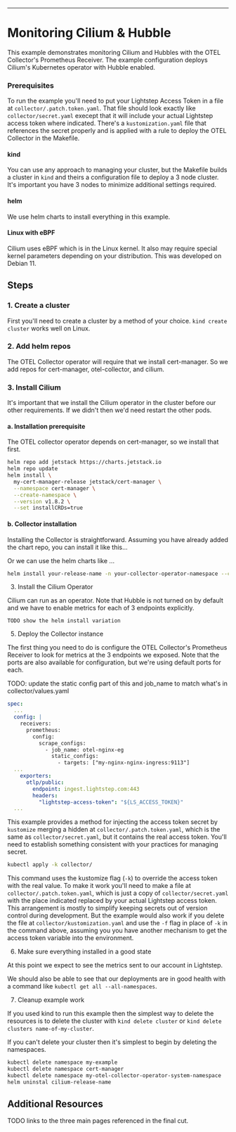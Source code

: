 ---
# Monitoring Cilium & Hubble

This example demonstrates monitoring Cilium and Hubbles with the OTEL Collector's Prometheus Receiver. The example configuration deploys Cilium's Kubernetes operator with Hubble enabled.

### Prerequisites

To run the example you'll need to put your Lightstep Access Token in a file at `collector/.patch.token.yaml`. That file should look exactly like `collector/secret.yaml` execept that it will include your actual Lightstep access token where indicated. There's a `kustomization.yaml` file that references the secret properly and is applied with a rule to deploy the OTEL Collector in the Makefile.

#### kind

You can use any approach to managing your cluster, but the Makefile builds a cluster in `kind` and theirs a configuration file to deploy a 3 node cluster. It's important you have 3 nodes to minimize additional settings required.

#### helm

We use helm charts to install everything in this example.

#### Linux with eBPF

Cilium uses eBPF which is in the Linux kernel. It also may require special kernel parameters depending on your distribution. This was developed on Debian 11.

## Steps

### 1. Create a cluster

First you'll need to create a cluster by a method of your choice. `kind create cluster` works well on Linux.

### 2. Add helm repos

The OTEL Collector operator will require that we install cert-manager. So we add repos for cert-manager, otel-collector, and cilium.

### 3. Install Cilium

It's important that we install the Cilium operator in the cluster before our other requirements. If we didn't then we'd need restart the other pods.

#### a. Installation prerequisite 

The OTEL collector operator depends on cert-manager, so we install that first.

```sh
helm repo add jetstack https://charts.jetstack.io
helm repo update
helm install \
  my-cert-manager-release jetstack/cert-manager \
  --namespace cert-manager \
  --create-namespace \
  --version v1.8.2 \
  --set installCRDs=true
```

#### b. Collector installation

Installing the Collector is straightforward. Assuming you have already added the chart repo, you can install it like this...

Or we can use the helm charts like ... 

```sh
helm install your-release-name -n your-collector-operator-namespace --create-namespace
```

3. Install the Cilium Operator

Cilium can run as an operator. Note that Hubble is not turned on by default and we have to enable metrics for each of 3 endpoints explicitly.

```
TODO show the helm install variation
```

5. Deploy the Collector instance

The first thing you need to do is configure the OTEL Collector's Prometheus Receiver to look for metrics at the 3 endpoints we exposed. Note that the ports are also available for configuration, but we're using default ports for each.

TODO: update the static config part of this and job_name to match what's in collector/values.yaml

```yaml
spec:
  ...
  config: |
    receivers:
      prometheus:
        config:
          scrape_configs:
            - job_name: otel-nginx-eg
              static_configs:
                - targets: ["my-nginx-nginx-ingress:9113"]
  ...
    exporters:
      otlp/public:
        endpoint: ingest.lightstep.com:443
        headers:
          "lightstep-access-token": "${LS_ACCESS_TOKEN}"
  ...
```

This example provides a method for injecting the access token secret by `kustomize` merging a hidden at `collector/.patch.token.yaml`, which is the same as `collector/secret.yaml`, but it contains the real access token. You'll need to establish something consistent with your practices for managing secret.

```sh
kubectl apply -k collector/
```

This command uses the kustomize flag (`-k`) to override the access token with the real value. To make it work you'll need to make a file at `collector/.patch.token.yaml`, which is just a copy of `collector/secret.yaml` with the place indicated replaced by your actual Lightstep access token. This arrangement is mostly to simplify keeping secrets out of version control during development. But the example would also work if you delete the file at `collector/kustomization.yaml` and use the `-f` flag in place of `-k` in the command above, assuming you you have another mechanism to get the access token variable into the environment.

6. Make sure everything installed in a good state 

At this point we expect to see the metrics sent to our account in Lightstep.

We should also be able to see that our deployments are in good health with a command like `kubectl get all --all-namespaces`.

7. Cleanup example work

If you used kind to run this example then the simplest way to delete the resources is to delete the cluster with `kind delete cluster` or `kind delete clusters name-of-my-cluster`.

If you can't delete your cluster then it's simplest to begin by deleting the namespaces.

```sh
kubectl delete namespace my-example
kubectl delete namespace cert-manager
kubectl delete namespace my-otel-collector-operator-system-namespace
helm uninstal cilium-release-name
```

## Additional Resources

TODO links to the three main pages referenced in the final cut.
